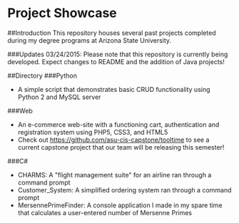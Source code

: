 # Project Showcase

##Introduction
This repository houses several past projects completed during my degree programs at Arizona State University.

###Updates
03/24/2015: Please note that this repository is currently being developed. Expect changes to README and the addition of Java projects!

##Directory
###Python
* A simple script that demonstrates basic CRUD functionality using Python 2 and MySQL server

###Web
* An e-commerce web-site with a functioning cart, authentication and registration system using PHP5, CSS3, and HTML5
* Check out https://github.com/asu-cis-capstone/tooltime to see a current capstone project that our team will be releasing this semester!

###C\# 
* CHARMS: A "flight management suite" for an airline ran through a command prompt
* Customer_System: A simplified ordering system ran through a command prompt
* MersennePrimeFinder: A console application I made in my spare time that calculates a user-entered number of Mersenne Primes

